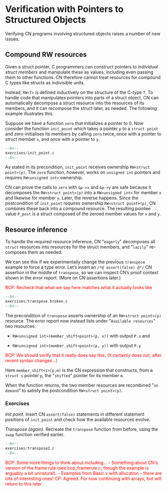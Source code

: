 # Verification with Pointers to Structured Objects

Verifying CN programs involving structured objects raises a number
of new issues.

## Compound RW resources

Given a struct pointer, C programmers can construct pointers to _individual struct members_ and manipulate these as values, including even passing them to other functions. CN therefore cannot treat resources for compound C types like structs as indivisible units.

Instead, `RW<T>` is defined inductively on the structure of the C-type `T`.
To handle code that manipulates pointers into parts of a struct object, CN can automatically decompose a struct resource into the resources of its members, and it can recompose the struct later, as needed. The following example illustrates this.

Suppose we have a function `zero` that initializes a pointer to 0. Now consider the function `init_point` which takes a pointer `p` to a `struct point` and zero-initialises its members by calling `zero` twice, once with a pointer to struct member `x`, and once with a pointer to `y`.

```c title="exercises/init_point.c"
--8<--
exercises/init_point.c
--8<--
```

As stated in its precondition, `init_point` receives ownership `RW<struct point>(p)`. The `zero` function, however, works on `unsigned int` pointers and requires `RW<unsigned int>` ownership.

CN can prove the calls to `zero` with `&p->x` and `&p->y` are safe because it decomposes the `RW<struct point>(p)` into a `RW<unsigned int>` for member `x` and likewise for member `y`. Later, the reverse happens. Since the postcondition of `init_point` requires ownership `RW<struct point>(p)`, CN combines these back into a compound resource. The resulting pointee value `P_post` is a struct composed of the zeroed member values for `x` and `y`.

## Resource inference

To handle the required resource inference, CN "`eagerly`" decomposes all `struct` resources into resources for the struct members, and "`lazily`" re-composes them as needed.

We can see this if we experimentally change the previous `transpose` example to force a type error. Let’s insert an `/*@ assert(false) @*/` CN assertion in the middle of `transpose`, so we can inspect CN’s proof context shown in the error report. (More on CN assertions later.)

<span style="color:red">
BCP: Recheck that what we say here matches what it actually looks like
</span>

```c title="exercises/transpose.broken.c"
--8<--
exercises/transpose.broken.c
--8<--
```

The precondition of `transpose` asserts ownership of an `RW<struct point>(p)` resource. The error report now instead lists under "`Available resources`" two resources:

- `RW<unsigned int>(member_shift<point>(p, x))` with output `P.x` and

- `RW<unsigned int>(member_shift<point>(p, y))` with output `P.y`

<span style="color:red">
BCP: We should verify that it really does say this.   (It certainly
does not, after recent syntax changes...)
</span>

Here `member_shift<s>(p,m)` is the CN expression that constructs, from a `struct s` pointer `p`, the "`shifted`" pointer for its member `m`.

When the function returns, the two member resources are recombined "`on demand`" to satisfy the postcondition `RW<struct point>(p)`.

### Exercises

_Init point._ Insert CN `assert(false)` statements in different statement positions of `init_point` and check how the available resources evolve.

_Transpose (again)._ Recreate the `transpose` function from before,
using the `swap` function verified earlier.


```c title="exercises/transpose2.c"
--8<--
exercises/transpose2.c
--8<--
```

<span style="color:red">
BCP: Some more things to think about including...
- Something about CN's version of the frame rule (see
bcp_framerule.c, though the example is arguably a bit unnatural).
- Examples from Basic.v with allocation - there are lots of
interesting ones!
    CP: Agreed. For now continuing with arrays, but will return to this later.
</span>


